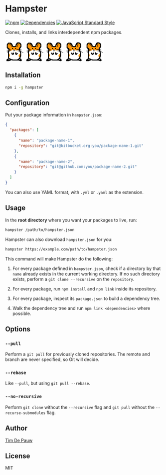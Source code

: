# Hampster

[![npm](https://img.shields.io/npm/v/hampster.svg)](https://www.npmjs.com/package/hampster) [![Dependencies](https://img.shields.io/david/timdp/hampster.svg)](https://david-dm.org/timdp/hampster) [![JavaScript Standard Style](https://img.shields.io/badge/code%20style-standard-brightgreen.svg)](https://github.com/feross/standard)

Clones, installs, and links interdependent npm packages.

![Hampster](hampster.gif) ![Hampster](hampster.gif) ![Hampster](hampster.gif) ![Hampster](hampster.gif) ![Hampster](hampster.gif)

## Installation

```bash
npm i -g hampster
```

## Configuration

Put your package information in `hampster.json`:

```json
{
  "packages": [
    {
      "name": "package-name-1",
      "repository": "git@bitbucket.org:you/package-name-1.git"
    },
    {
      "name": "package-name-2",
      "repository": "git@github.com:you/package-name-2.git"
    }
  ]
}
```

You can also use YAML format, with `.yml` or `.yaml` as the extension.

## Usage

In the **root directory** where you want your packages to live, run:

```bash
hampster /path/to/hampster.json
```

Hampster can also download `hampster.json` for you:

```bash
hampster https://example.com/path/to/hampster.json
```

This command will make Hampster do the following:

1.  For every package defined in `hampster.json`, check if a directory by that
    `name` already exists in the current working directory. If no such directory
    exists, perform a `git clone --recursive` on the `repository`.

2.  For every package, run `npm install` and `npm link` inside its repository.

3.  For every package, inspect its `package.json` to build a dependency tree.

4.  Walk the dependency tree and run `npm link <dependencies>` where possible.

## Options

### `--pull`

Perform a `git pull` for previously cloned repositories. The remote and branch
are never specified, so Git will decide.

### `--rebase`

Like `--pull`, but using `git pull --rebase`.

### `--no-recursive`

Perform `git clone` without the `--recursive` flag and `git pull` without the
`--recurse-submodules` flag.

## Author

[Tim De Pauw](https://tmdpw.eu/)

## License

MIT

